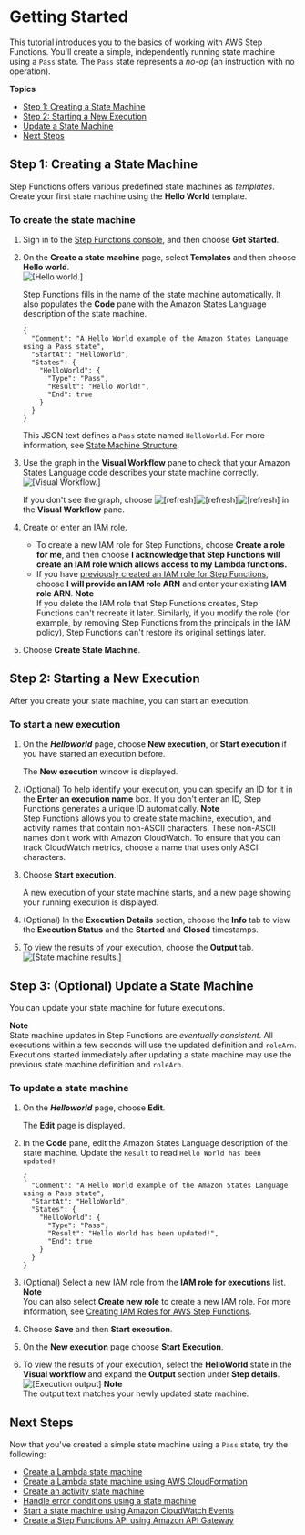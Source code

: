 # Getting Started<a name="getting-started"></a>

This tutorial introduces you to the basics of working with AWS Step Functions\. You'll create a simple, independently running state machine using a `Pass` state\. The `Pass` state represents a *no\-op* \(an instruction with no operation\)\.

**Topics**
+ [Step 1: Creating a State Machine](#create-state-machine-step-1)
+ [Step 2: Starting a New Execution](#create-state-machine-step-2)
+ [Update a State Machine](#update-state-machine-step-3)
+ [Next Steps](#next-steps)

## Step 1: Creating a State Machine<a name="create-state-machine-step-1"></a>

Step Functions offers various predefined state machines as *templates*\. Create your first state machine using the **Hello World** template\.

### To create the state machine<a name="create-state-machine"></a>

1. Sign in to the [Step Functions console](https://console.aws.amazon.com/states/home), and then choose **Get Started**\.

1. On the **Create a state machine** page, select **Templates** and then choose **Hello world**\.  
![\[Hello world.\]](http://docs.aws.amazon.com/step-functions/latest/dg/images/tutorial-create-state-machine-hello-world.png)

   Step Functions fills in the name of the state machine automatically\. It also populates the **Code** pane with the Amazon States Language description of the state machine\.

   ```
   {
     "Comment": "A Hello World example of the Amazon States Language using a Pass state",
     "StartAt": "HelloWorld",
     "States": {
       "HelloWorld": {
         "Type": "Pass",
         "Result": "Hello World!",
         "End": true
       }
     }
   }
   ```

   This JSON text defines a `Pass` state named `HelloWorld`\. For more information, see [State Machine Structure](amazon-states-language-state-machine-structure.md)\.

1. Use the graph in the **Visual Workflow** pane to check that your Amazon States Language code describes your state machine correctly\.  
![\[Visual Workflow.\]](http://docs.aws.amazon.com/step-functions/latest/dg/images/hello-state-machine-preview.png)

   If you don't see the graph, choose ![\[refresh\]](http://docs.aws.amazon.com/step-functions/latest/dg/images/tutorial-getting-started-refresh.png)![\[refresh\]](http://docs.aws.amazon.com/step-functions/latest/dg/)![\[refresh\]](http://docs.aws.amazon.com/step-functions/latest/dg/) in the **Visual Workflow** pane\.

1. Create or enter an IAM role\.
   + To create a new IAM role for Step Functions, choose **Create a role for me**, and then choose **I acknowledge that Step Functions will create an IAM role which allows access to my Lambda functions\.**
   + If you have [previously created an IAM role for Step Functions](procedure-create-iam-role.md), choose **I will provide an IAM role ARN** and enter your existing **IAM role ARN**\.
**Note**  
If you delete the IAM role that Step Functions creates, Step Functions can't recreate it later\. Similarly, if you modify the role \(for example, by removing Step Functions from the principals in the IAM policy\), Step Functions can't restore its original settings later\. 

1. Choose **Create State Machine**\.

## Step 2: Starting a New Execution<a name="create-state-machine-step-2"></a>

After you create your state machine, you can start an execution\.

### To start a new execution<a name="start-new-execution"></a>

1. On the ***Helloworld*** page, choose **New execution**, or **Start execution** if you have started an execution before\.

   The **New execution** window is displayed\.

1. \(Optional\) To help identify your execution, you can specify an ID for it in the **Enter an execution name** box\. If you don't enter an ID, Step Functions generates a unique ID automatically\.
**Note**  
Step Functions allows you to create state machine, execution, and activity names that contain non\-ASCII characters\. These non\-ASCII names don't work with Amazon CloudWatch\. To ensure that you can track CloudWatch metrics, choose a name that uses only ASCII characters\.

1. Choose **Start execution**\.

   A new execution of your state machine starts, and a new page showing your running execution is displayed\.

1. \(Optional\) In the **Execution Details** section, choose the **Info** tab to view the **Execution Status** and the **Started** and **Closed** timestamps\.

1. To view the results of your execution, choose the **Output** tab\.  
![\[State machine results.\]](http://docs.aws.amazon.com/step-functions/latest/dg/images/tutorial-console-state-machine-execution-output.png)

## Step 3: \(Optional\) Update a State Machine<a name="update-state-machine-step-3"></a>

You can update your state machine for future executions\.

**Note**  
State machine updates in Step Functions are *eventually consistent*\. All executions within a few seconds will use the updated definition and `roleArn`\. Executions started immediately after updating a state machine may use the previous state machine definition and `roleArn`\.

### To update a state machine<a name="update-state-machine"></a>

1. On the ***Helloworld*** page, choose **Edit**\.

   The **Edit** page is displayed\.

1. In the **Code** pane, edit the Amazon States Language description of the state machine\. Update the `Result` to read `Hello World has been updated!`

   ```
   {
     "Comment": "A Hello World example of the Amazon States Language using a Pass state",
     "StartAt": "HelloWorld",
     "States": {
       "HelloWorld": {
         "Type": "Pass",
         "Result": "Hello World has been updated!",
         "End": true
       }
     }
   }
   ```

1. \(Optional\) Select a new IAM role from the **IAM role for executions** list\.
**Note**  
You can also select **Create new role** to create a new IAM role\. For more information, see [Creating IAM Roles for AWS Step Functions](procedure-create-iam-role.md)\.

1. Choose **Save** and then **Start execution**\.

1. On the **New execution** page choose **Start Execution**\.

1. To view the results of your execution, select the **HelloWorld** state in the **Visual workflow** and expand the **Output** section under **Step details**\.  
![\[Execution output\]](http://docs.aws.amazon.com/step-functions/latest/dg/images/tutorial-console-state-machine-update-output.png)
**Note**  
The output text matches your newly updated state machine\.

## Next Steps<a name="next-steps"></a>

Now that you've created a simple state machine using a `Pass` state, try the following:
+ [Create a Lambda state machine](tutorial-creating-lambda-state-machine.md)
+ [Create a Lambda state machine using AWS CloudFormation](tutorial-lambda-state-machine-cloudformation.md)
+ [Create an activity state machine](tutorial-creating-activity-state-machine.md)
+ [Handle error conditions using a state machine](tutorial-handling-error-conditions.md)
+ [Start a state machine using Amazon CloudWatch Events](tutorial-cloudwatch-events-target.md)
+ [Create a Step Functions API using Amazon API Gateway](tutorial-api-gateway.md)